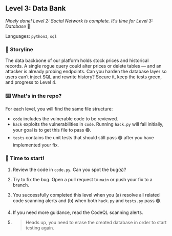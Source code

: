 ## Level 3: Data Bank

_Nicely done! Level 2: Social Network is complete. It's time for Level 3: Database_ :partying_face:

Languages: `python3`, `sql`


### 📝 Storyline

The data backbone of our platform holds stock prices and historical records. A single rogue query could alter prices or delete tables — and an attacker is already probing endpoints. Can you harden the database layer so users can’t inject SQL and rewrite history? Secure it, keep the tests green, and progress to Level 4.


### :keyboard: What's in the repo?

For each level, you will find the same file structure:

- `code` includes the vulnerable code to be reviewed.
- `hack` exploits the vulnerabilities in `code`. Running `hack.py` will fail initially, your goal is to get this file to pass 🟢.
- `tests` contains the unit tests that should still pass 🟢 after you have implemented your fix.

### 🚦 Time to start!

1. Review the code in `code.py`. Can you spot the bug(s)?
1. Try to fix the bug. Open a pull request to `main` or push your fix to a branch.
1. You successfully completed this level when you (a) resolve all related code scanning alerts and (b) when both `hack.py` and `tests.py` pass 🟢.
1. If you need more guidance, read the CodeQL scanning alerts.

2. > Heads up, you need to erase the created database in order to start testing again.
